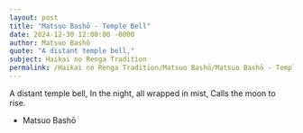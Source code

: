 ```yaml
---
layout: post
title: "Matsuo Bashō - Temple Bell"
date: 2024-12-30 12:00:00 -0000
author: Matsuo Bashō
quote: "A distant temple bell,"
subject: Haikai no Renga Tradition
permalink: /Haikai no Renga Tradition/Matsuo Bashō/Matsuo Bashō - Temple Bell
---
```


A distant temple bell,
In the night, all wrapped in mist,
Calls the moon to rise.

- Matsuo Bashō
